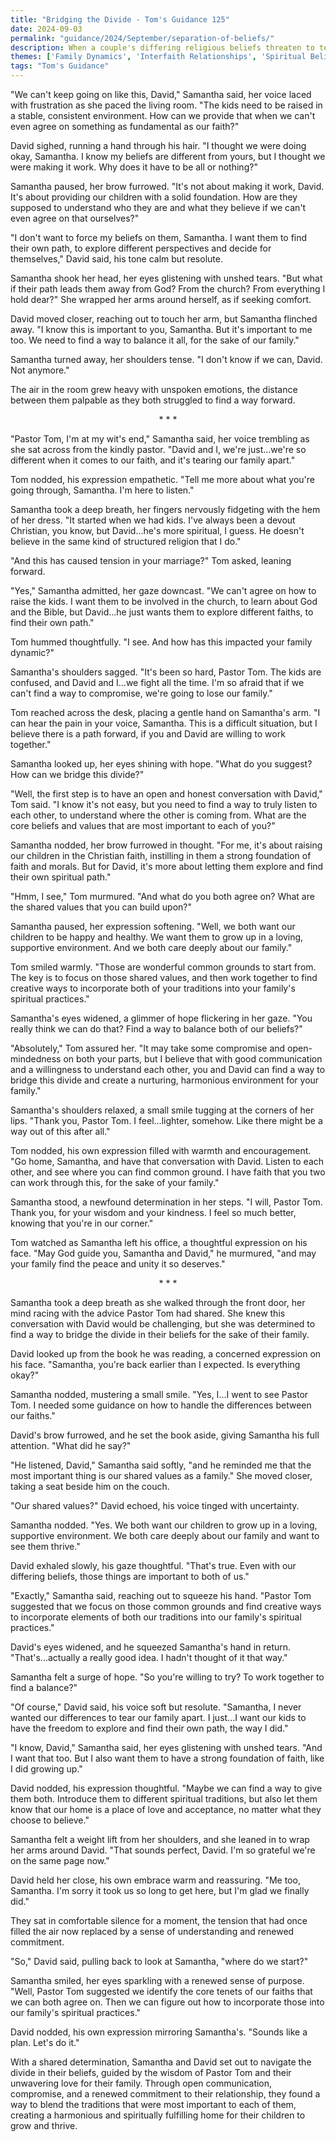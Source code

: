 ```yaml
---
title: "Bridging the Divide - Tom's Guidance 125"
date: 2024-09-03
permalink: "guidance/2024/September/separation-of-beliefs/"
description: When a couple's differing religious beliefs threaten to tear their family apart, they seek the wisdom of Pastor Tom Rhodes to help them find common ground and preserve their relationship.
themes: ['Family Dynamics', 'Interfaith Relationships', 'Spiritual Beliefs', 'Communication and Compromise', 'Pastoral Guidance']
tags: "Tom's Guidance"
---
```

"We can't keep going on like this, David," Samantha said, her voice laced with frustration as she paced the living room. "The kids need to be raised in a stable, consistent environment. How can we provide that when we can't even agree on something as fundamental as our faith?"

David sighed, running a hand through his hair. "I thought we were doing okay, Samantha. I know my beliefs are different from yours, but I thought we were making it work. Why does it have to be all or nothing?"

Samantha paused, her brow furrowed. "It's not about making it work, David. It's about providing our children with a solid foundation. How are they supposed to understand who they are and what they believe if we can't even agree on that ourselves?"

"I don't want to force my beliefs on them, Samantha. I want them to find their own path, to explore different perspectives and decide for themselves," David said, his tone calm but resolute.

Samantha shook her head, her eyes glistening with unshed tears. "But what if their path leads them away from God? From the church? From everything I hold dear?" She wrapped her arms around herself, as if seeking comfort.

David moved closer, reaching out to touch her arm, but Samantha flinched away. "I know this is important to you, Samantha. But it's important to me too. We need to find a way to balance it all, for the sake of our family."

Samantha turned away, her shoulders tense. "I don't know if we can, David. Not anymore."

The air in the room grew heavy with unspoken emotions, the distance between them palpable as they both struggled to find a way forward.

<center>* * *</center>

"Pastor Tom, I'm at my wit's end," Samantha said, her voice trembling as she sat across from the kindly pastor. "David and I, we're just...we're so different when it comes to our faith, and it's tearing our family apart."

Tom nodded, his expression empathetic. "Tell me more about what you're going through, Samantha. I'm here to listen."

Samantha took a deep breath, her fingers nervously fidgeting with the hem of her dress. "It started when we had kids. I've always been a devout Christian, you know, but David...he's more spiritual, I guess. He doesn't believe in the same kind of structured religion that I do."

"And this has caused tension in your marriage?" Tom asked, leaning forward.

"Yes," Samantha admitted, her gaze downcast. "We can't agree on how to raise the kids. I want them to be involved in the church, to learn about God and the Bible, but David...he just wants them to explore different faiths, to find their own path."

Tom hummed thoughtfully. "I see. And how has this impacted your family dynamic?"

Samantha's shoulders sagged. "It's been so hard, Pastor Tom. The kids are confused, and David and I...we fight all the time. I'm so afraid that if we can't find a way to compromise, we're going to lose our family."

Tom reached across the desk, placing a gentle hand on Samantha's arm. "I can hear the pain in your voice, Samantha. This is a difficult situation, but I believe there is a path forward, if you and David are willing to work together."

Samantha looked up, her eyes shining with hope. "What do you suggest? How can we bridge this divide?"

"Well, the first step is to have an open and honest conversation with David," Tom said. "I know it's not easy, but you need to find a way to truly listen to each other, to understand where the other is coming from. What are the core beliefs and values that are most important to each of you?"

Samantha nodded, her brow furrowed in thought. "For me, it's about raising our children in the Christian faith, instilling in them a strong foundation of faith and morals. But for David, it's more about letting them explore and find their own spiritual path."

"Hmm, I see," Tom murmured. "And what do you both agree on? What are the shared values that you can build upon?"

Samantha paused, her expression softening. "Well, we both want our children to be happy and healthy. We want them to grow up in a loving, supportive environment. And we both care deeply about our family."

Tom smiled warmly. "Those are wonderful common grounds to start from. The key is to focus on those shared values, and then work together to find creative ways to incorporate both of your traditions into your family's spiritual practices."

Samantha's eyes widened, a glimmer of hope flickering in her gaze. "You really think we can do that? Find a way to balance both of our beliefs?"

"Absolutely," Tom assured her. "It may take some compromise and open-mindedness on both your parts, but I believe that with good communication and a willingness to understand each other, you and David can find a way to bridge this divide and create a nurturing, harmonious environment for your family."

Samantha's shoulders relaxed, a small smile tugging at the corners of her lips. "Thank you, Pastor Tom. I feel...lighter, somehow. Like there might be a way out of this after all."

Tom nodded, his own expression filled with warmth and encouragement. "Go home, Samantha, and have that conversation with David. Listen to each other, and see where you can find common ground. I have faith that you two can work through this, for the sake of your family."

Samantha stood, a newfound determination in her steps. "I will, Pastor Tom. Thank you, for your wisdom and your kindness. I feel so much better, knowing that you're in our corner."

Tom watched as Samantha left his office, a thoughtful expression on his face. "May God guide you, Samantha and David," he murmured, "and may your family find the peace and unity it so deserves."

<center>* * *</center>

Samantha took a deep breath as she walked through the front door, her mind racing with the advice Pastor Tom had shared. She knew this conversation with David would be challenging, but she was determined to find a way to bridge the divide in their beliefs for the sake of their family.

David looked up from the book he was reading, a concerned expression on his face. "Samantha, you're back earlier than I expected. Is everything okay?"

Samantha nodded, mustering a small smile. "Yes, I...I went to see Pastor Tom. I needed some guidance on how to handle the differences between our faiths."

David's brow furrowed, and he set the book aside, giving Samantha his full attention. "What did he say?"

"He listened, David," Samantha said softly, "and he reminded me that the most important thing is our shared values as a family." She moved closer, taking a seat beside him on the couch.

"Our shared values?" David echoed, his voice tinged with uncertainty.

Samantha nodded. "Yes. We both want our children to grow up in a loving, supportive environment. We both care deeply about our family and want to see them thrive."

David exhaled slowly, his gaze thoughtful. "That's true. Even with our differing beliefs, those things are important to both of us."

"Exactly," Samantha said, reaching out to squeeze his hand. "Pastor Tom suggested that we focus on those common grounds and find creative ways to incorporate elements of both our traditions into our family's spiritual practices."

David's eyes widened, and he squeezed Samantha's hand in return. "That's...actually a really good idea. I hadn't thought of it that way."

Samantha felt a surge of hope. "So you're willing to try? To work together to find a balance?"

"Of course," David said, his voice soft but resolute. "Samantha, I never wanted our differences to tear our family apart. I just...I want our kids to have the freedom to explore and find their own path, the way I did."

"I know, David," Samantha said, her eyes glistening with unshed tears. "And I want that too. But I also want them to have a strong foundation of faith, like I did growing up."

David nodded, his expression thoughtful. "Maybe we can find a way to give them both. Introduce them to different spiritual traditions, but also let them know that our home is a place of love and acceptance, no matter what they choose to believe."

Samantha felt a weight lift from her shoulders, and she leaned in to wrap her arms around David. "That sounds perfect, David. I'm so grateful we're on the same page now."

David held her close, his own embrace warm and reassuring. "Me too, Samantha. I'm sorry it took us so long to get here, but I'm glad we finally did."

They sat in comfortable silence for a moment, the tension that had once filled the air now replaced by a sense of understanding and renewed commitment.

"So," David said, pulling back to look at Samantha, "where do we start?"

Samantha smiled, her eyes sparkling with a renewed sense of purpose. "Well, Pastor Tom suggested we identify the core tenets of our faiths that we can both agree on. Then we can figure out how to incorporate those into our family's spiritual practices."

David nodded, his own expression mirroring Samantha's. "Sounds like a plan. Let's do it."

With a shared determination, Samantha and David set out to navigate the divide in their beliefs, guided by the wisdom of Pastor Tom and their unwavering love for their family. Through open communication, compromise, and a renewed commitment to their relationship, they found a way to blend the traditions that were most important to each of them, creating a harmonious and spiritually fulfilling home for their children to grow and thrive.

